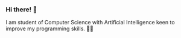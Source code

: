 ### Hi there! 🙌

I am student of Computer Science with Artificial Intelligence keen to improve my programming skills. 👩‍💻
